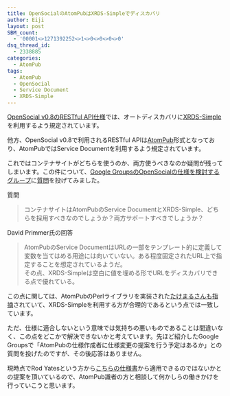 ```yaml
---
title: OpenSocialのAtomPubはXRDS-Simpleでディスカバリ
author: Eiji
layout: post
SBM_count:
  - '00001<>1271392252<>1<>0<>0<>0<>0'
dsq_thread_id:
  - 2338885
categories:
  - AtomPub
tags:
  - AtomPub
  - OpenSocial
  - Service Document
  - XRDS-Simple
---
```

<a href="http://code.google.com/apis/opensocial/docs/0.8/restfulspec.html " target="_blank">OpenSocial v0.8のRESTful API仕様</a>では、オートディスカバリに<a href="http://xrds-simple.net/core/1.0/" target="_blank">XRDS-Simple</a>を利用するよう規定されています。

他方、OpenSocial v0.8で利用されるRESTful APIは<a href="http://tools.ietf.org/html/rfc5023" target="_blank">AtomPub</a>形式となっており、AtomPubではService Documentを利用するよう規定されています。

これではコンテナサイトがどちらを使うのか、両方使うべきなのか疑問が残ってしまいます。この件について、<a href="http://groups.google.com/group/opensocial-and-gadgets-spec" target="_blank">Google GroupsのOpenSocialの仕様を検討するグループ</a>に<a href="http://groups.google.com/group/opensocial-and-gadgets-spec/browse_thread/thread/a447a1f155f4f06b" target="_blank">質問</a>を投げてみました。

質問

> コンテナサイトはAtomPubのService DocumentとXRDS-Simple、どちらを採用すべきなのでしょうか？両方サポートすべきでしょうか？

David Primmer氏の回答

> AtomPubのService DocumentはURLの一部をテンプレート的に定義して変数を当てはめる用途には向いていない。ある程度固定されたURL上で指定することを想定されているようだ。  
> その点、XRDS-Simpleは空白に値を埋める形でURLをディスカバリできる点で優れている。

この点に関しては、AtomPubのPerlライブラリを実装された<a href="http://teahut.sakura.ne.jp/b/2008-04-09-1.html" target="_blank">たけまるさんも指摘</a>されていて、XRDS-Simpleを利用する方が合理的であるという点では一致しています。

ただ、仕様に適合しないという意味では気持ちの悪いものであることは間違いなく、この点をどこかで解決できないかと考えています。先ほど紹介したGoogle Groupsで「AtomPubの仕様作成者に仕様変更の提案を行う予定はあるか」との質問を投げたのですが、その後応答はありません。

現時点でRod Yatesという方から<a href="http://tools.ietf.org/html/draft-snell-atompub-feature-12" target="_blank">こちらの仕様書</a>から適用できるのではないかとの提案を頂いているので、AtomPub識者の方と相談して何かしらの働きかけを行っていこうと思います。